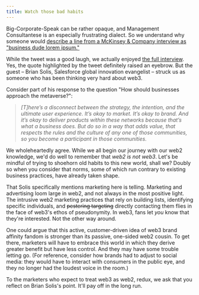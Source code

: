 ```yaml
---
title: Watch those bad habits
---
```

Big-Corporate-Speak can be rather opaque, and Management Consultantese is an especially frustrating dialect. So we understand why someone would [describe a line from a McKinsey & Company interview as "business dude lorem ipsum."](https://twitter.com/cwarzel/status/1562485228324528128)

While the tweet was a good laugh, we actually enjoyed [the full interview](https://www.mckinsey.com/business-functions/growth-marketing-and-sales/our-insights/building-the-next-big-experiences). Yes, the quote highlighted by the tweet definitely raised an eyebrow. But the guest – Brian Solis, Salesforce global innovation evangelist – struck us as someone who has been thinking very hard about web3.

Consider part of his response to the question "How should businesses approach the metaverse?":

> _\[T\]here’s a disconnect between the strategy, the intention, and the ultimate user experience. It’s okay to market. It’s okay to brand. And it’s okay to deliver products within these networks because that’s what a business does. But do so in a way that adds value, that respects the rules and the culture of any one of those communities, so you become a participant in those communities._

We wholeheartedly agree. While we all begin our journey with our web2 knowledge, we'd do well to remember that _web2 is not web3_. Let's be mindful of trying to shoehorn old habits to this new world, shall we? Doubly so when you consider that norms, some of which run contrary to existing business practices, have already taken shape.

That Solis specifically mentions marketing here is telling. Marketing and advertising loom large in web2, and not always in the most positive light. The intrusive web2 marketing practices that rely on building lists, identifying specific individuals, and <strike>pestering targeting</strike> directly contacting them flies in the face of web3's ethos of pseudonymity. In web3, fans let _you_ know that they're interested. Not the other way around.

One could argue that this active, customer-driven idea of web3 brand affinity fandom is stronger than its passive, one-sided web2 cousin. To get there, marketers will have to embrace this world in which they derive greater benefit but have less control. And they may have some trouble letting go. (For reference, consider how brands had to adjust to social media: they would have to interact with consumers in the public eye, and they no longer had the loudest voice in the room.)

To the marketers who expect to treat web3 as web2, redux, we ask that you reflect on Brian Solis's point. It'll pay off in the long run.
